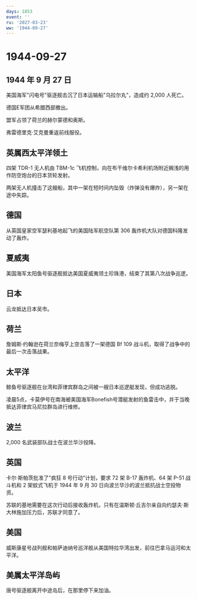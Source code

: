 ```yaml
---
days: 1853
event: ''
ru: '2027-03-23'
ww: '1944-09-27'
---
```


# 1944-09-27

## 1944 年 9 月 27 日

美国海军"闪电号"驱逐舰击沉了日本运输船"乌拉尔丸"，造成约 2,000 人死亡。

德国E军团从希腊西部撤出。

盟军占领了荷兰的赫尔蒙德和奥斯。

弗雷德里克·艾克曼重返前线服役。

## 英属西太平洋领土

四架 TDR-1 无人机由 TBM-1c
飞机控制，向在布干维尔卡希利机场附近搁浅的用作防空炮台的日本货轮发射。

两架无人机撞击了这艘船，其中一架在短时间内坠毁（炸弹没有爆炸），另一架在途中失踪。

## 德国

从英国皇家空军瑟利基地起飞的美国陆军航空队第 306
轰炸机大队对德国科隆发动了轰炸。

## 夏威夷

美国海军太阳鱼号驱逐舰抵达美国夏威夷领土珍珠港，结束了其第八次战争巡逻。

## 日本

云龙抵达日本吴市。

## 荷兰

詹姆斯·约翰逊在荷兰奈梅亨上空击落了一架德国 Bf 109
战斗机，取得了战争中的最后一次击落战果。

## 太平洋

鲸鱼号驱逐舰在台湾和菲律宾群岛之间被一艘日本巡逻艇发现，但成功逃脱。

凌晨5点，卡莫伊号在南海被美国海军Bonefish号潜艇发射的鱼雷击中，并于当晚抵达菲律宾马尼拉群岛进行维修。

## 波兰

2,000 名武装部队战士在波兰华沙投降。

## 英国

卡尔·斯帕茨批准了"疯狂 8 号行动"计划，要求 72 架 B-17 轰炸机、64 架 P-51
战斗机和 2 架蚊式飞机于 1944 年 9 月 30
日向波兰华沙的波兰抵抗战士空投物资。

苏联的基地需要在这次行动后接收轰炸机，只有在温斯顿·丘吉尔亲自向约瑟夫·斯大林施加压力后，苏联才同意了。

## 美国

威斯康星号战列舰和帕萨迪纳号巡洋舰从美国特拉华湾出发，前往巴拿马运河和太平洋。

## 美属太平洋岛屿

唐号驱逐舰离开中途岛后，在那里停下来加油。